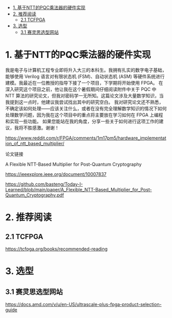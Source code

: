 - [1. 基于NTT的PQC乘法器的硬件实现](#1-基于ntt的pqc乘法器的硬件实现)
- [2. 推荐阅读](#2-推荐阅读)
  - [2.1 TCFPGA](#21-tcfpga)
- [3. 选型](#3-选型)
  - [3.1 赛灵思选型网站](#31-赛灵思选型网站)


# 1. 基于NTT的PQC乘法器的硬件实现

我是电子与计算机工程专业即将升入大三的本科生。我拥有扎实的数字电子基础，能够使用 Verilog 语言对有限状态机 (FSM)、自动状态机 (ASM) 等硬件系统进行建模。我最近在一位教授的指导下接了一个项目，下学期将开始使用 FPGA。
在深入研究这个项目之前，他让我在这个暑假期间仔细阅读附件中关于 PQC 中 NTT 算法的研究论文，但我对密码学一无所知。这篇论文涉及大量数学知识，当我提到这一点时，他建议我尝试找出其中的研究空白。
我对研究论文还不熟悉，不确定该如何处理——应该关注什么，或者在没有完全理解数学知识的情况下如何处理数学问题，因为我在这个项目中的重点将主要放在学习如何在 FPGA 上编程和实现一些功能。
如果您能站在我的角度，分享一些关于如何进行这项工作的建议，我将不胜感激。谢谢！

<https://www.reddit.com/r/FPGA/comments/1m17pm5/hardware_implementation_of_ntt_based_multiplier/>

论文链接

A Flexible NTT-Based Multiplier for Post-Quantum Cryptography

<https://ieeexplore.ieee.org/document/10007837>

<https://github.com/basteng/Today-I-Learned/blob/main/paper/A_Flexible_NTT-Based_Multiplier_for_Post-Quantum_Cryptography.pdf>

# 2. 推荐阅读

## 2.1 TCFPGA

<https://tcfpga.org/books/recommended-reading>

# 3. 选型

## 3.1 赛灵思选型网站

<https://docs.amd.com/v/u/en-US/ultrascale-plus-fpga-product-selection-guide>